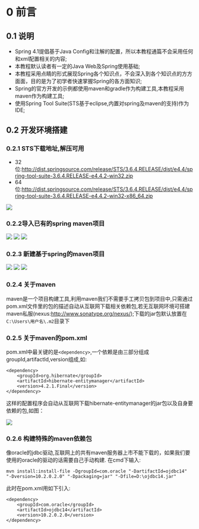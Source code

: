 # 0 前言

## 0.1 说明
- Spring 4.1提倡基于Java Config和注解的配置，所以本教程通篇不会采用任何和xml配置相关的内容;
- 本教程默认读者有一定的Java Web及Spring使用基础;
- 本教程采用点睛的形式展现Spring各个知识点，不会深入到各个知识点的方方面面，目的是为了初学者快速掌握Spring的各方面知识;
- Spring的官方开发的示例都使用maven和gradle作为构建工具,本教程采用maven作为构建工具;
- 使用Spring Tool Suite(STS基于eclipse,内置对spring及maven的支持)作为IDE;

## 0.2 开发环境搭建

### 0.2.1 STS下载地址,解压可用
  - 32位:http://dist.springsource.com/release/STS/3.6.4.RELEASE/dist/e4.4/spring-tool-suite-3.6.4.RELEASE-e4.4.2-win32.zip
  - 64位:http://dist.springsource.com/release/STS/3.6.4.RELEASE/dist/e4.4/spring-tool-suite-3.6.4.RELEASE-e4.4.2-win32-x86_64.zip

 ![](resources/0-1.jpg)

### 0.2.2导入已有的spring maven项目

 ![](resources/0-2.jpg)
 ![](resources/0-3.jpg)
 ![](resources/0-4.jpg)

### 0.2.3 新建基于spring的maven项目

![](resources/0-5.jpg)
![](resources/0-6.jpg)
![](resources/0-7.jpg)

### 0.2.4 关于maven

maven是一个项目构建工具,利用maven我们不需要手工拷贝包到项目中,只需通过pom.xml文件里的包的描述自动从互联网下载相关依赖包,若无互联网环境可搭建maven私服(nexus:http://www.sonatype.org/nexus/);下载的jar包默认放置在`C:\Users\用户名\.m2`目录下

### 0.2.5 关于maven的pom.xml
pom.xml中最关键的是`<dependency>`,一个依赖是由三部分组成groupId,artifactId,version组成,如:
```
<dependency>
    <groupId>org.hibernate</groupId>
    <artifactId>hibernate-entitymanager</artifactId>
    <version>4.2.1.Final</version>
</dependency>
```
这样的配置程序会自动从互联网下载hibernate-entitymanager的jar包以及自身要依赖的包,如图：

![](resources/0-8.jpg)

### 0.2.6 构建特殊的maven依赖包

像oracle的jdbc驱动,互联网上的共有maven服务器上市不能下载的，如果我们要使用的oracle的驱动的话需要自己手动构建.
在cmd下输入:

`mvn install:install-file -DgroupId=com.oracle "-DartifactId=ojdbc14" "-Dversion=10.2.0.2.0" "-Dpackaging=jar" "-Dfile=D:\ojdbc14.jar"`

此时在pom.xml用如下引入:
```
<dependency>
    <groupId>com.oracle</groupId>
    <artifactId>ojdbc14</artifactId>
    <version>10.2.0.2.0</version>
</dependency>
```





